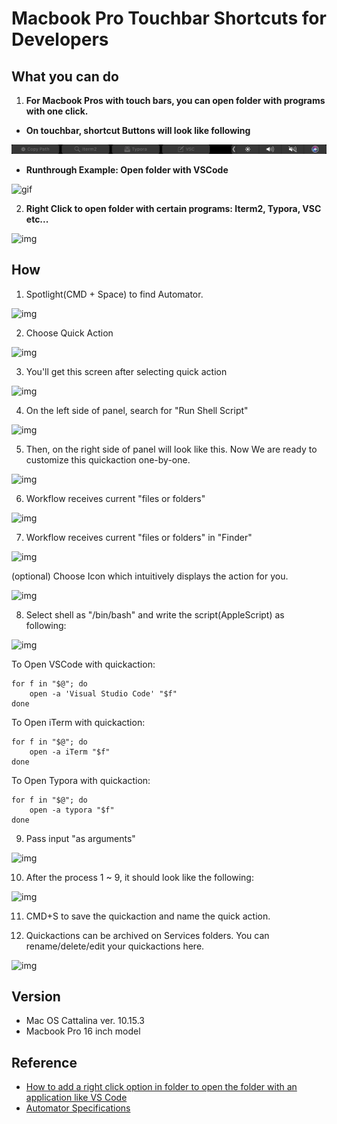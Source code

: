 # Macbook Pro Touchbar Shortcuts for Developers

## What you can do

1. **For Macbook Pros with touch bars, you can open folder with programs with one click.**

- **On touchbar, shortcut Buttons will look like following** 

![touchbar_example](./imgs/touchbar_example.png)

- **Runthrough Example: Open folder with VSCode**

![gif](./imgs/gif.gif)

2. **Right Click to open folder with certain programs: Iterm2, Typora, VSC etc...**

![img](https://k.kakaocdn.net/dn/purvw/btqCdhjUMVM/s9QOiJMSDyWVLyxcr1nCz1/img.png)



## How

1. Spotlight(CMD + Space) to find Automator.

![img](https://k.kakaocdn.net/dn/GLisZ/btqCbgsXSow/0oRZQSpeNhkhEzD31DIV30/img.png)

2. Choose Quick Action

![img](https://img1.daumcdn.net/thumb/R1280x0/?scode=mtistory2&fname=https%3A%2F%2Fk.kakaocdn.net%2Fdn%2FcX5b5R%2FbtqCbT5m6NR%2Ft0hIShG5VlKHvetDxd89Qk%2Fimg.png)

3. You'll get this screen after selecting quick action

![img](https://k.kakaocdn.net/dn/zt4wn/btqCcjJvg2W/WEuhRAkexKY8aISyRkxwJk/img.png)

4. On the left side of panel, search for "Run Shell Script"

![img](https://k.kakaocdn.net/dn/bu6Yp4/btqCckPasVP/Mg4QKiJVUpKMMEWEUPFdeK/img.png)

5. Then, on the right side of panel will look like this. Now We are ready to customize this quickaction one-by-one.

![img](https://k.kakaocdn.net/dn/bjcaIz/btqCbUwqLbz/7jNzUfLHAtg3U4LFK5Va60/img.png)

6. Workflow receives current "files or folders"

![img](https://k.kakaocdn.net/dn/dEGAo3/btqCdhYw2rM/n2Ho9IKmeQMM15NZbmHlhk/img.png)

7. Workflow receives current "files or folders" in "Finder"

![img](https://k.kakaocdn.net/dn/bHCOBi/btqCdgkZ6MN/obGi8eT41jQzlFS9DH127K/img.png)


(optional) Choose Icon which intuitively displays the action for you.

![img](https://k.kakaocdn.net/dn/cGE3ri/btqCcBC8XHu/vSM6IcYRX1Tng2UKulKo30/img.png)

8. Select shell as "/bin/bash" and write the script(AppleScript) as following:

![img](https://k.kakaocdn.net/dn/wq0bO/btqCae3tmPa/HEMkm2uRdUrroyg55N2i3k/img.png)

To Open VSCode with quickaction:

```
for f in "$@"; do
    open -a 'Visual Studio Code' "$f"
done
```

To Open iTerm with quickaction:

```
for f in "$@"; do
    open -a iTerm "$f"
done
```

To Open Typora with quickaction:

```
for f in "$@"; do
    open -a typora "$f"
done
```



9. Pass input "as arguments"

![img](https://k.kakaocdn.net/dn/uUJRT/btqCaeI92tg/oyyKmin5eNRTWQslAguc21/img.png)

10. After the process 1 ~ 9, it should look like the following:

![img](https://k.kakaocdn.net/dn/c4W8k1/btqCd1unbls/0sDn3kMbg4AykQpgjhwQN1/img.png)



11. CMD+S to save the quickaction and name the quick action.

12. Quickactions can be archived on Services folders. You can rename/delete/edit your quickactions here.

![img](https://k.kakaocdn.net/dn/NXK1J/btqB9XAN8WE/gnAINypE3kNibDUmd7t3KK/img.png)

## Version

- Mac OS Cattalina ver. 10.15.3
- Macbook Pro 16 inch model

## Reference

- [How to add a right click option in folder to open the folder with an application like VS Code](https://apple.stackexchange.com/questions/238948/osx-how-to-add-a-right-click-option-in-folder-to-open-the-folder-with-an-applic)
- [Automator Specifications](http://www.macosxautomation.com/automator/services/index.html)